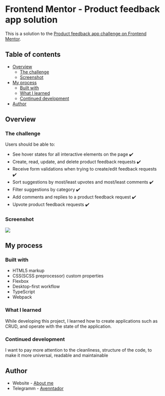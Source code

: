 # Frontend Mentor - Product feedback app solution

This is a solution to the [Product feedback app challenge on Frontend Mentor](https://www.frontendmentor.io/challenges/product-feedback-app-wbvUYqjR6).

## Table of contents

- [Overview](#overview)
  - [The challenge](#the-challenge)
  - [Screenshot](#screenshot)
- [My process](#my-process)
  - [Built with](#built-with)
  - [What I learned](#what-i-learned)
  - [Continued development](#continued-development)
- [Author](#author)

## Overview

### The challenge

Users should be able to:

- See hover states for all interactive elements on the page :heavy_check_mark:
- Create, read, update, and delete product feedback requests :heavy_check_mark:
- Receive form validations when trying to create/edit feedback requests :heavy_check_mark:
- Sort suggestions by most/least upvotes and most/least comments :heavy_check_mark:
- Filter suggestions by category :heavy_check_mark:
- Add comments and replies to a product feedback request :heavy_check_mark:
- Upvote product feedback requests :heavy_check_mark:

### Screenshot

![](https://user-images.githubusercontent.com/29005134/144379377-13f27b7d-4295-4b8f-ae04-4575230aed1e.jpg)

## My process

### Built with

- HTML5 markup
- CSS(SCSS preprocessor) custom properties
- Flexbox
- Desktop-first workflow
- TypeScript
- Webpack

### What I learned

While developing this project, I learned how to create applications such as CRUD, and operate with the state of the application.

### Continued development

I want to pay more attention to the cleanliness, structure of the code, to make it more universal, readable and maintainable


## Author

- Website - [About me](https://bgf-cv.ru/)
- Telegramm - [Avenntador](https://t.me/avenntador)
